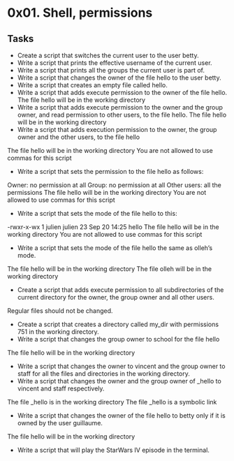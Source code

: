 # 0x01. Shell, permissions

## Tasks

* Create a script that switches the current user to the user betty.
* Write a script that prints the effective username of the current user.
* Write a script that prints all the groups the current user is part of.
* Write a script that changes the owner of the file hello to the user betty.
* Write a script that creates an empty file called hello.
* Write a script that adds execute permission to the owner of the file hello.
The file hello will be in the working directory
* Write a script that adds execute permission to the owner and the group owner, and read permission to other users, to the file hello.
The file hello will be in the working directory
* Write a script that adds execution permission to the owner, the group owner and the other users, to the file hello

The file hello will be in the working directory
You are not allowed to use commas for this script
* Write a script that sets the permission to the file hello as follows:

Owner: no permission at all
Group: no permission at all
Other users: all the permissions
The file hello will be in the working directory You are not allowed to use commas for this script
* Write a script that sets the mode of the file hello to this:

-rwxr-x-wx 1 julien julien 23 Sep 20 14:25 hello
The file hello will be in the working directory
You are not allowed to use commas for this script
* Write a script that sets the mode of the file hello the same as olleh’s mode.

The file hello will be in the working directory
The file olleh will be in the working directory
* Create a script that adds execute permission to all subdirectories of the current directory for the owner, the group owner and all other users.

Regular files should not be changed.
* Create a script that creates a directory called my_dir with permissions 751 in the working directory.
* Write a script that changes the group owner to school for the file hello

The file hello will be in the working directory
* Write a script that changes the owner to vincent and the group owner to staff for all the files and directories in the working directory.
* Write a script that changes the owner and the group owner of _hello to vincent and staff respectively.

The file _hello is in the working directory
The file _hello is a symbolic link
* Write a script that changes the owner of the file hello to betty only if it is owned by the user guillaume.

The file hello will be in the working directory
* Write a script that will play the StarWars IV episode in the terminal.
